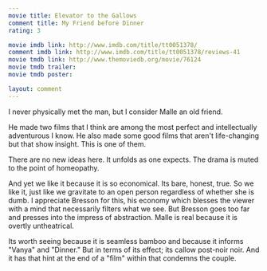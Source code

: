 ```yaml
---
movie title: Elevator to the Gallows
comment title: My Friend before Dinner
rating: 3

movie imdb link: http://www.imdb.com/title/tt0051378/
comment imdb link: http://www.imdb.com/title/tt0051378/reviews-41
movie tmdb link: http://www.themoviedb.org/movie/76124
movie tmdb trailer: 
movie tmdb poster: 

layout: comment
---
```


I never physically met the man, but I consider Malle an old friend.

He made two films that I think are among the most perfect and intellectually adventurous I know. He also made some good films that aren't life-changing but that show insight. This is one of them.

There are no new ideas here. It unfolds as one expects. The drama is muted to the point of homeopathy.

And yet we like it because it is so economical. Its bare, honest, true. So we like it, just like we gravitate to an open person regardless of whether she is dumb. I appreciate Bresson for this, his economy which blesses the viewer with a mind that necessarily filters what we see. But Bresson goes too far and presses into the impress of abstraction. Malle is real because it is overtly untheatrical.

Its worth seeing because it is seamless bamboo and because it informs "Vanya" and "Dinner." But in terms of its effect; its callow post-noir noir. And it has that hint at the end of a "film" within that condemns the couple.